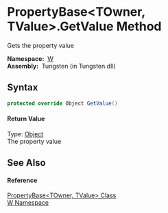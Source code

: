 PropertyBase&lt;TOwner, TValue>.GetValue Method
===============================================
  Gets the property value

  **Namespace:**  [W][1]  
  **Assembly:**  Tungsten (in Tungsten.dll)

Syntax
------

```csharp
protected override Object GetValue()
```

#### Return Value
Type: [Object][2]  
The property value

See Also
--------

#### Reference
[PropertyBase&lt;TOwner, TValue> Class][3]  
[W Namespace][1]  

[1]: ../README.md
[2]: http://msdn.microsoft.com/en-us/library/e5kfa45b
[3]: README.md